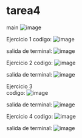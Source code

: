 # tarea4
main
![image](https://github.com/user-attachments/assets/08a8a427-6531-456f-aba8-465482c27e5f)

Ejercicio 1
codigo:
![image](https://github.com/user-attachments/assets/e2edd8dd-4bc0-4a84-a4a2-cf455cbfc2c0)

salida de terminal:
![image](https://github.com/user-attachments/assets/f299a5e4-3b68-4fbf-bfa7-cd26727c0232)

Ejercicio 2
codigo:
![image](https://github.com/user-attachments/assets/4e3b5d4e-4361-4655-acbd-a307de36d878)

salida de terminal:
![image](https://github.com/user-attachments/assets/20e43e88-f2b2-4f4a-bd62-ab66562c3953)

Ejercicio 3  
codigo:
![image](https://github.com/user-attachments/assets/6cbf8d26-8b7e-4211-bfe9-0f38b721c363)

salida de terminal:
![image](https://github.com/user-attachments/assets/1d51cd79-7f33-427f-900f-9c311542391d)

Ejercicio 4 
codigo:
![image](https://github.com/user-attachments/assets/6c1b66dd-d4d8-4f37-8a3d-e6b2e71a424b)

salida de terminal:
![image](https://github.com/user-attachments/assets/e78a0984-3437-45ea-81ce-236c6b3a1a6e)

